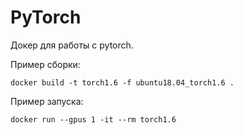 # PyTorch
Докер для работы с pytorch.  

Пример сборки:

```
docker build -t torch1.6 -f ubuntu18.04_torch1.6 .
```

Пример запуска:

```
docker run --gpus 1 -it --rm torch1.6
```
